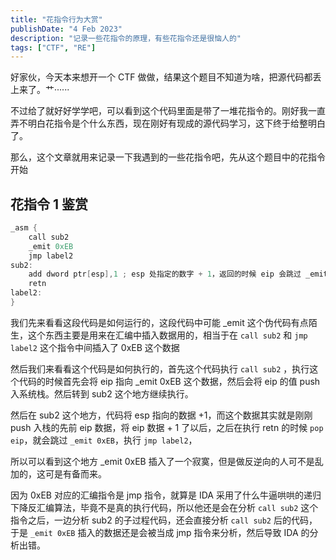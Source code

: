 ```yaml
---
title: "花指令行为大赏"
publishDate: "4 Feb 2023"
description: "记录一些花指令的原理，有些花指令还是很恼人的"
tags: ["CTF", "RE"]
---
```


好家伙，今天本来想开一个 CTF 做做，结果这个题目不知道为啥，把源代码都丢上来了。艹······

不过给了就好好学学吧，可以看到这个代码里面是带了一堆花指令的。刚好我一直弄不明白花指令是个什么东西，现在刚好有现成的源代码学习，这下终于给整明白了。

那么，这个文章就用来记录一下我遇到的一些花指令吧，先从这个题目中的花指令开始

## 花指令 1 鉴赏

```cpp
_asm {
	call sub2
	_emit 0xEB
	jmp label2
sub2:
	add dword ptr[esp],1 ; esp 处指定的数字 + 1，返回的时候 eip 会跳过 _emit 0xE8
	retn
label2:
}
```

我们先来看看这段代码是如何运行的，这段代码中可能 \_emit 这个伪代码有点陌生，这个东西主要是用来在汇编中插入数据用的，相当于在 `call sub2` 和 `jmp label2` 这个指令中间插入了 0xEB 这个数据

然后我们来看看这个代码是如何执行的，首先这个代码执行 `call sub2` ，执行这个代码的时候首先会将 eip 指向 \_emit 0xEB 这个数据，然后会将 eip 的值 push 入系统栈。然后转到 sub2 这个地方继续执行。

然后在 sub2 这个地方，代码将 esp 指向的数据 +1，而这个数据其实就是刚刚 push 入栈的先前 eip 数据，将 eip 数据 + 1 了以后，之后在执行 retn 的时候 `pop eip`，就会跳过 `_emit 0xEB`，执行 `jmp label2`，

所以可以看到这个地方 \_emit 0xEB 插入了一个寂寞，但是做反逆向的人可不是乱加的，这可是有备而来。

因为 0xEB 对应的汇编指令是 jmp 指令，就算是 IDA 采用了什么牛逼哄哄的递归下降反汇编算法，毕竟不是真的执行代码，所以他还是会在分析 `call sub2` 这个指令之后，一边分析 sub2 的子过程代码，还会直接分析 `call sub2` 后的代码，于是 `_emit 0xEB` 插入的数据还是会被当成 jmp 指令来分析，然后导致 IDA 的分析出错。
